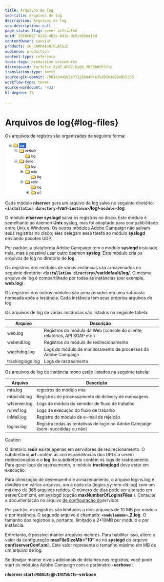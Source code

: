 ```yaml
---
title: Arquivos de log
seo-title: Arquivos de log
description: Arquivos de log
seo-description: null
page-status-flag: never-activated
uuid: 266bc067-0218-4b3e-941c-dc5cd0b6a10d
contentOwner: sauviat
products: SG_CAMPAIGN/CLASSIC
audience: production
content-type: reference
topic-tags: production-procedures
discoiquuid: fac3e3ec-82a7-4087-ba88-2b28b0f69d1c
translation-type: tm+mt
source-git-commit: 70b143445b2e77128b9404e35d96b39694d55335
workflow-type: tm+mt
source-wordcount: '433'
ht-degree: 3%

---
```



# Arquivos de log{#log-files}

Os arquivos de registro são organizados da seguinte forma:

![](assets/d_ncs_directory.png)

Cada módulo **nlserver** gera um arquivo de log salvo no seguinte diretório: **`<installation directory>`/var/`<instance>`/log/`<module>`.log**.

O módulo **nlserver syslogd** salva os registros no disco. Este módulo é semelhante ao daemon **Unix** syslog, mas foi adaptado para compatibilidade entre Unix e Windows. Os outros módulos Adobe Campaign não salvam seus registros no disco; eles delegam essa tarefa ao módulo **syslogd** enviando pacotes UDP.

Por padrão, a plataforma Adobe Campaign tem o módulo **syslogd** instalado nela, mas é possível usar outro daemon **syslog**. Este módulo cria os arquivos de log no diretório de **log** .

Os registros dos módulos de várias instâncias são armazenados no seguinte diretório: **`<installation directory>`/var/default/log/**. O mesmo arquivo de log é compartilhado por todas as instâncias (por exemplo, **web.log**).

Os registros dos outros módulos são armazenados em uma subpasta nomeada após a instância. Cada instância tem seus próprios arquivos de log.

Os arquivos de log de várias instâncias são listados na seguinte tabela:

| Arquivo | Descrição |
|---|---|
| web.log | Registros do módulo da Web (console do cliente, relatórios, API SOAP etc.) |
| webmdl.log | Registros do módulo de redirecionamento |
| watchdog.log | Logs do módulo de monitoramento de processos da Adobe Campaign |
| trackinglogd.log | Logs de rastreamento |

Os arquivos de log de instância mono estão listados na seguinte tabela:

| Arquivo | Descrição |
|---|---|
| mta.log | registros do módulo mta |
| mtachild.log | Registros de processamento do delivery de mensagens |
| wfserver.log | Logs do módulo do servidor de fluxo de trabalho |
| runwf.log | Logs de execução do fluxo de trabalho |
| inMail.log | Registro do módulo de e-mail de rejeição |
| logins.log | Registra todas as tentativas de login no Adobe Campaign (bem-sucedidas ou não) |

>[!CAUTION]
>
>O diretório **redir** existe apenas em servidores de redirecionamento. O subdiretório **url** contém as correspondências dos URLs a serem redirecionados e o **log** do subdiretório contém os logs de rastreamento. Para gerar logs de rastreamento, o módulo **trackinglogd** deve estar em execução.

Para otimização de desempenho e armazenamento, o arquivo logins.log é dividido em vários arquivos, um a cada dia (logins.yy-mm-dd.log) com um máximo de 365 arquivos retidos. O número de dias pode ser alterado em serverConf.xml, em syslogd (opção **maxNumberOfLoginsFiles** ). Consulte a documentação no arquivo [de configuração do](../../installation/using/the-server-configuration-file.md#syslogd)servidor.

Por padrão, os registros são limitados a dois arquivos de 10 MB por módulo e por instância. O segundo arquivo é chamado: **`<modulename>`_2.log**. O tamanho dos registros é, portanto, limitado a 2*10MB por módulo e por instância.

Entretanto, é possível manter arquivos maiores. Para habilitar isso, altere o valor da configuração **maxFileSizeMb=&quot;10&quot;** no nó **syslogd** do arquivo **conf/serverConf.xml** . Este valor representa o tamanho máximo em MB de um arquivo de log.

Se desejar manter níveis adicionais de detalhes nos registros, você pode start os módulos Adobe Campaign com o parâmetro **-verbose** :

**nlserver start`<MODULE>`@`<INSTANCE>`-verbose**
